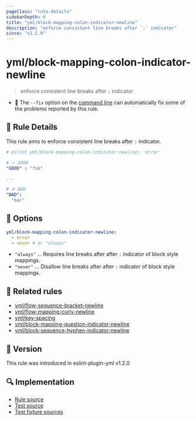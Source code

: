 ```yaml
---
pageClass: "rule-details"
sidebarDepth: 0
title: "yml/block-mapping-colon-indicator-newline"
description: "enforce consistent line breaks after `:` indicator"
since: "v1.2.0"
---
```


# yml/block-mapping-colon-indicator-newline

> enforce consistent line breaks after `:` indicator

- :wrench: The `--fix` option on the [command line](https://eslint.org/docs/user-guide/command-line-interface#fixing-problems) can automatically fix some of the problems reported by this rule.

## :book: Rule Details

This rule aims to enforce consistent line breaks after `:` indicator.

<eslint-code-block fix>

<!-- eslint-skip -->

```yaml
# eslint yml/block-mapping-colon-indicator-newline: 'error'

# ✓ GOOD
"GOOD" : "foo"

---

# ✗ BAD
"BAD":
  "bar"
```

</eslint-code-block>

## :wrench: Options

```yaml
yml/block-mapping-colon-indicator-newline:
  - error
  - never # or "always" 
```

- `"always"` ... Requires line breaks after after `:` indicator of block style mappings.
- `"never"` ... Disallow line breaks after after `:` indicator of block style mappings.

## :couple: Related rules

- [yml/flow-sequence-bracket-newline](https://github.com/ota-meshi/eslint-plugin-yml/tree/master/docs/rules/flow-sequence-bracket-newline.md)
- [yml/flow-mapping-curly-newline](https://github.com/ota-meshi/eslint-plugin-yml/tree/master/docs/rules/flow-mapping-curly-newline.md)
- [yml/key-spacing](https://github.com/ota-meshi/eslint-plugin-yml/tree/master/docs/rules/key-spacing.md)
- [yml/block-mapping-question-indicator-newline](https://github.com/ota-meshi/eslint-plugin-yml/tree/master/docs/rules/block-mapping-question-indicator-newline.md)
- [yml/block-sequence-hyphen-indicator-newline](https://github.com/ota-meshi/eslint-plugin-yml/tree/master/docs/rules/block-sequence-hyphen-indicator-newline.md)

## :rocket: Version

This rule was introduced in eslint-plugin-yml v1.2.0

## :mag: Implementation

- [Rule source](https://github.com/ota-meshi/eslint-plugin-yml/blob/master/src/rules/block-mapping-colon-indicator-newline.ts)
- [Test source](https://github.com/ota-meshi/eslint-plugin-yml/blob/master/tests/src/rules/block-mapping-colon-indicator-newline.ts)
- [Test fixture sources](https://github.com/ota-meshi/eslint-plugin-yml/tree/master/tests/fixtures/rules/block-mapping-colon-indicator-newline)
